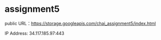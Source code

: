 # assignment5

public URL：https://storage.googleapis.com/chai_assignment5/index.html

IP Address: 34.117.185.97:443
